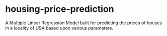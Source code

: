 # housing-price-prediction

A Multiple Linear Regression Model built for predicting the prices of houses in a locality of USA based upon various parameters.
